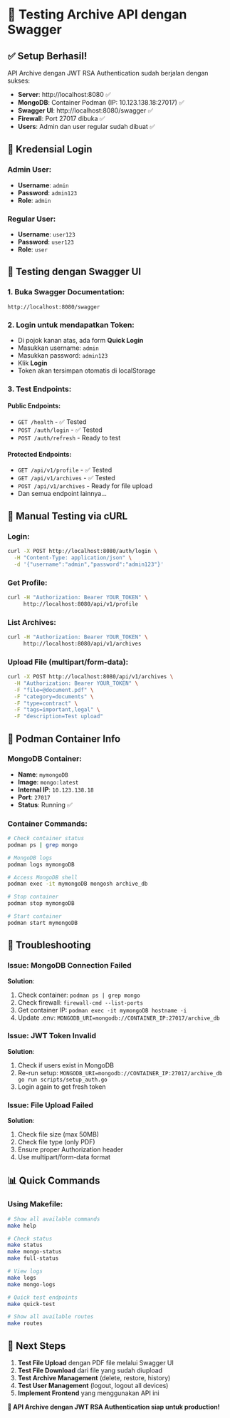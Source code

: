 # 🎯 Testing Archive API dengan Swagger

## ✅ **Setup Berhasil!**

API Archive dengan JWT RSA Authentication sudah berjalan dengan sukses:

- **Server**: http://localhost:8080 ✅
- **MongoDB**: Container Podman (IP: 10.123.138.18:27017) ✅
- **Swagger UI**: http://localhost:8080/swagger ✅
- **Firewall**: Port 27017 dibuka ✅
- **Users**: Admin dan user regular sudah dibuat ✅

## 🔑 **Kredensial Login**

### Admin User:

- **Username**: `admin`
- **Password**: `admin123`
- **Role**: `admin`

### Regular User:

- **Username**: `user123`
- **Password**: `user123`
- **Role**: `user`

## 📖 **Testing dengan Swagger UI**

### 1. **Buka Swagger Documentation:**

```
http://localhost:8080/swagger
```

### 2. **Login untuk mendapatkan Token:**

- Di pojok kanan atas, ada form **Quick Login**
- Masukkan username: `admin`
- Masukkan password: `admin123`
- Klik **Login**
- Token akan tersimpan otomatis di localStorage

### 3. **Test Endpoints:**

#### **Public Endpoints:**

- `GET /health` - ✅ Tested
- `POST /auth/login` - ✅ Tested
- `POST /auth/refresh` - Ready to test

#### **Protected Endpoints:**

- `GET /api/v1/profile` - ✅ Tested
- `GET /api/v1/archives` - ✅ Tested
- `POST /api/v1/archives` - Ready for file upload
- Dan semua endpoint lainnya...

## 🧪 **Manual Testing via cURL**

### **Login:**

```bash
curl -X POST http://localhost:8080/auth/login \
  -H "Content-Type: application/json" \
  -d '{"username":"admin","password":"admin123"}'
```

### **Get Profile:**

```bash
curl -H "Authorization: Bearer YOUR_TOKEN" \
     http://localhost:8080/api/v1/profile
```

### **List Archives:**

```bash
curl -H "Authorization: Bearer YOUR_TOKEN" \
     http://localhost:8080/api/v1/archives
```

### **Upload File (multipart/form-data):**

```bash
curl -X POST http://localhost:8080/api/v1/archives \
  -H "Authorization: Bearer YOUR_TOKEN" \
  -F "file=@document.pdf" \
  -F "category=documents" \
  -F "type=contract" \
  -F "tags=important,legal" \
  -F "description=Test upload"
```

## 🐳 **Podman Container Info**

### **MongoDB Container:**

- **Name**: `mymongoDB`
- **Image**: `mongo:latest`
- **Internal IP**: `10.123.138.18`
- **Port**: `27017`
- **Status**: Running ✅

### **Container Commands:**

```bash
# Check container status
podman ps | grep mongo

# MongoDB logs
podman logs mymongoDB

# Access MongoDB shell
podman exec -it mymongoDB mongosh archive_db

# Stop container
podman stop mymongoDB

# Start container
podman start mymongoDB
```

## 🔧 **Troubleshooting**

### **Issue: MongoDB Connection Failed**

**Solution**:

1. Check container: `podman ps | grep mongo`
2. Check firewall: `firewall-cmd --list-ports`
3. Get container IP: `podman exec -it mymongoDB hostname -i`
4. Update .env: `MONGODB_URI=mongodb://CONTAINER_IP:27017/archive_db`

### **Issue: JWT Token Invalid**

**Solution**:

1. Check if users exist in MongoDB
2. Re-run setup: `MONGODB_URI=mongodb://CONTAINER_IP:27017/archive_db go run scripts/setup_auth.go`
3. Login again to get fresh token

### **Issue: File Upload Failed**

**Solution**:

1. Check file size (max 50MB)
2. Check file type (only PDF)
3. Ensure proper Authorization header
4. Use multipart/form-data format

## 📊 **Quick Commands**

### **Using Makefile:**

```bash
# Show all available commands
make help

# Check status
make status
make mongo-status
make full-status

# View logs
make logs
make mongo-logs

# Quick test endpoints
make quick-test

# Show all available routes
make routes
```

## 🎉 **Next Steps**

1. **Test File Upload** dengan PDF file melalui Swagger UI
2. **Test File Download** dari file yang sudah diupload
3. **Test Archive Management** (delete, restore, history)
4. **Test User Management** (logout, logout all devices)
5. **Implement Frontend** yang menggunakan API ini

**🚀 API Archive dengan JWT RSA Authentication siap untuk production!**
